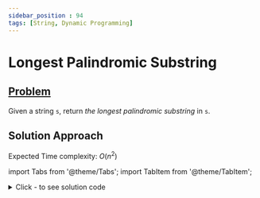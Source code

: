 ```yaml
---
sidebar_position : 94
tags: [String, Dynamic Programming]
---
```


# Longest Palindromic Substring

## [Problem](https://leetcode.com/problems/longest-palindromic-substring/)

<p>Given a string <code>s</code>, return <em>the longest palindromic substring</em> in <code>s</code>.</p>

## Solution Approach

Expected Time complexity: $O(n^2)$

import Tabs from '@theme/Tabs';
import TabItem from '@theme/TabItem';

<details><summary>Click - to see solution code</summary>

<Tabs>
<TabItem value="cpp" label="C++">

```cpp
class Solution {
   public:
    string longestPalindrome(string s) {
        int n = s.length();
        if (n <= 1) {
            return s;
        }
        int mx = 0;
        int indx, mxx = 0;
        for (int i = 0; i < n; i++) {
            mxx = max(mxx, i);
            for (int j = n - 1; j >= mxx; j--) {
                int itr = j, itr1 = i;
                int len = 0;
                while (itr1 <= itr && s[itr1] == s[itr]) {
                    if (itr1 != itr)
                        len += 2;
                    else
                        len++;
                    itr1++;
                    itr--;
                }
                if (itr1 >= itr && mx < len) {
                    mx = len;
                    indx = i;
                    mxx = max(mxx, j);
                }
            }
        }
        string ans = string(s.begin() + indx, s.begin() + indx + mx);
        return ans;
    }
};

```
</TabItem>
</Tabs>

</details>
